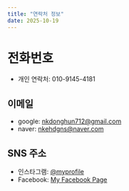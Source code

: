 ```yaml
---
title: "연락처 정보"
date: 2025-10-19
---
```


# 전화번호
- 개인 연락처: 010-9145-4181

## 이메일
- google: nkdonghun712@gmail.com
- naver: nkehdgns@naver.com

## SNS 주소
- 인스타그램: [@myprofile](https://instagram.com/donghun712)
- Facebook: [My Facebook Page](https://www.facebook.com/gimdonghun.984618/)
